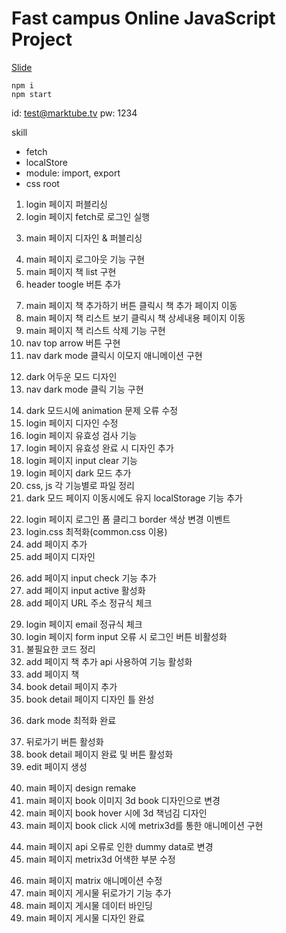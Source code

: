 # Fast campus Online JavaScript Project

[Slide](https://slides.com/woongjae/fc-javascript)

```
npm i
npm start
```

id: test@marktube.tv
pw: 1234

skill

- fetch
- localStore
- module: import, export
- css root

<!-- 22.05.08 -->

1. login 페이지 퍼블리싱
2. login 페이지 fetch로 로그인 실행
<!-- 22.05.09 -->
3. main 페이지 디자인 & 퍼블리싱
<!-- 22.05.10 -->
4. main 페이지 로그아웃 기능 구현
5. main 페이지 책 list 구현
6. header toogle 버튼 추가
<!-- 22.05.11 -->
7. main 페이지 책 추가하기 버튼 클릭시 책 추가 페이지 이동
8. main 페이지 책 리스트 보기 클릭시 책 상세내용 페이지 이동
9. main 페이지 책 리스트 삭제 기능 구현
10. nav top arrow 버튼 구현
11. nav dark mode 클릭시 이모지 애니메이션 구현
<!-- 22.05.11 -->
12. dark 어두운 모드 디자인
13. nav dark mode 클릭 기능 구현
<!-- 22.05.16 -->
14. dark 모드시에 animation 문제 오류 수정
15. login 페이지 디자인 수정
16. login 페이지 유효성 검사 기능
17. login 페이지 유효성 완료 시 디자인 추가
18. login 페이지 input clear 기능
19. login 페이지 dark 모드 추가
20. css, js 각 기능별로 파일 정리
21. dark 모드 페이지 이동시에도 유지 localStorage 기능 추가
<!-- 22.05.21 -->
22. login 페이지 로그인 폼 클리그 border 색상 변경 이벤트
23. login.css 최적화(common.css 이용)
24. add 페이지 추가
25. add 페이지 디자인
<!-- 22.05.22 -->
26. add 페이지 input check 기능 추가
27. add 페이지 input active 활성화
28. add 페이지 URL 주소 정규식 체크
<!-- 22.05.23 -->
29. login 페이지 email 정규식 체크
30. login 페이지 form input 오류 시 로그인 버튼 비활성화
31. 불필요한 코드 정리
32. add 페이지 책 추가 api 사용하여 기능 활성화
33. add 페이지 책
34. book detail 페이지 추가
35. book detail 페이지 디자인 틀 완성
<!-- 22.05.24 -->
36. dark mode 최적화 완료
<!-- 22.05.25 -->
37. 뒤로가기 버튼 활성화
38. book detail 페이지 완료 및 버튼 활성화
39. edit 페이지 생성
<!-- 22.05.26 -->
40. main 페이지 design remake
41. main 페이지 book 이미지 3d book 디자인으로 변경
42. main 페이지 book hover 시에 3d 책넘김 디자인
43. main 페이지 book click 시에 metrix3d를 통한 애니메이션 구현
<!-- 22.05.27 -->
44. main 페이지 api 오류로 인한 dummy data로 변경
45. main 페이지 metrix3d 어색한 부분 수정
<!-- 22.06.02 -->
46. main 페이지 matrix 애니메이션 수정
47. main 페이지 게시물 뒤로가기 기능 추가
48. main 페이지 게시물 데이터 바인딩
49. main 페이지 게시물 디자인 완료
